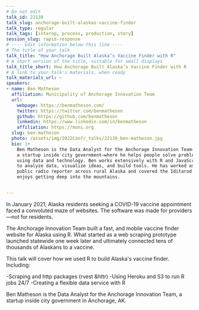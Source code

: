 ```yaml
---
# Do not edit
talk_id: 22139
talk_slug: anchorage-built-alaskas-vaccine-finder
talk_type: regular
talk_tags: [interop, process, production, story]
session_slug: rapid-response
# ---- Edit information below this line ----
# The title of your talk
talk_title: "How Anchorage Built Alaska’s Vaccine Finder with R"
# A short version of the title, suitable for small displays
talk_title_short: How Anchorage Built Alaska’s Vaccine Finder with R
# A link to your talk's materials, when ready
talk_materials_url: ~
speakers:
- name: Ben Matheson
  affiliation: Municipality of Anchorage Innovation Team
  url:
    webpage: https://benmatheson.com/
    twitter: https://twitter.com/benmatheson
    github: https://github.com/benmatheson
    linkedin: https://www.linkedin.com/in/benmatheson
    affiliation: https://muni.org
  slug: ben-matheson
  photo: /assets/img/2022Conf/_talks/22139_ben-matheson.jpg
  bio: |+
    Ben Matheson is the Data Analyst for the Anchorage Innovation Team—
    a startup inside city government—where he helps people solve problems
    using data and technology. Ben works extensively with R and JavaScript
    to analyze data, visualize ideas, and build tools. He has worked as a
    public radio reporter across rural Alaska and covered the Iditarod. He
    enjoys getting deep into the mountains.


---
```


<!-- ABSTRACT ----
Please write abstract below. You may use simple markdown (links, code style, bold, italics)
-->

In January 2021, Alaska residents seeking a COVID-19 vaccine appointment faced
a convoluted maze of websites. The software was made for providers—not for
residents.

The Anchorage Innovation Team built a fast, and mobile vaccine finder website
for Alaska using R. What started as a web scraping prototype launched statewide
one week later and ultimately connected tens of thousands of Alaskans to a
vaccine.

This talk will cover how we used R to build Alaska's vaccine finder. Including:

-Scraping and http packages (rvest &httr) -Using Heroku and S3 to run R jobs
24/7 -Creating a flexible data service with R

Ben Matheson is the Data Analyst for the Anchorage Innovation Team, a startup
inside city government in Anchorage, AK.
